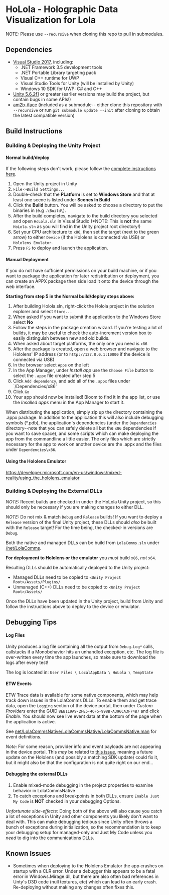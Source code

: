 # HoLola - Holographic Data Visualization for Lola

NOTE: Please use `--recursive` when cloning this repo to pull in submodules.

## Dependencies

* [Visual Studio 2017](https://developer.microsoft.com/en-us/windows/mixed-reality/install_the_tools), including:
  * .NET Framework 3.5 development tools
  * .NET Portable Library targeting pack
  * Visual C++ runtime for UWP
  * Visual Studio Tools for Unity (will be installed by Unity)
  * Windows 10 SDK for UWP: C# and C++
* [Unity 5.6.2f1](https://store.unity.com/) or greater (earlier versions may build the project, but contain bugs in some APIs!)
* [am2b-iface]() (included as a submodule-- either clone this repository with `--recursive` or run `git submodule update --init` after cloning to obtain the latest compatible version)

## Build Instructions

### Building & Deploying the Unity Project

#### Normal build/deploy

If the following steps don't work, please follow the [complete instructions here](https://developer.microsoft.com/en-us/windows/mixed-reality/exporting_and_building_a_unity_visual_studio_solution).

1. Open the Unity project in Unity
2. `File->Build Settings...`
3. Double-check that the **PLatform** is set to **Windows Store** and that at least one scene is listed under **Scenes In Build**
4. Click the **Build** button. You will be asked to choose a directory to put the binaries in (e.g `.\Build\`).
5. After the build completes, navigate to the build directory you selected and open `HoLola.sln` in Visual Studio (*NOTE: This is **not** the same `HoLola.sln` as you will find in the Unity project root directory!)
6. Set your CPU architecture to `x86`, then set the target (next to the green arrow) to either `Device` (if the Hololens is connected via USB) or `Hololens Emulator`.
7. Press `F5` to deploy and launch the application.

#### Manual Deployment

If you do not have sufficient permissions on your build machine, or if you want to package the application for later redistribution or deployment, you can create an APPX package then side load it onto the device through the web interface.

**Starting from step 5 in the Normal build/deploy steps above:**
1. After building Holola.sln, right-click the Holola project in the solution explorer and select `Store...`
2. When asked if you want to submit the application to the Windows Store select **No**
3. Follow the steps in the package creation wizard. If you're testing a lot of builds, it may be useful to check the auto-increment version box to easily distinguish between new and old builds.
4. When asked about target platforms, the only one you need is `x86`
5. After the package is created, open a web browser and navigate to the Hololens' IP address (or to `http://127.0.0.1:10000` if the device is connected via USB)
6. In the browser select `Apps` on the left
7. In the App Manager, under *Install app* use the `Choose File` button to select the `.appx` file created after step 5
8. Click `Add dependency`, and add all of the `.appx` files under `<APPX Dir>/Dependencies/x86'
9. Click `Go`
10. Your app should now be installed! Bloom to find it in the app list, or use the *Insalled apps* menu in the App Manager to start it.
 
When distributing the application, simply zip up the directory containing the .appx package. In addition to the application this will also include debugging symbols (*.pdb), the application's dependencies (under the `Dependencies` directory--note that you can safely delete all but the `x86` dependencies if you want to save space), and some scripts which can make deploying the app from the commandline a little easier. The only files which are strictly necessary for the app to work on another device are the .appx and the files under `Dependencies\x86`.

#### Using the Hololens Emulator

https://developer.microsoft.com/en-us/windows/mixed-reality/using_the_hololens_emulator

### Building & Deploying the External DLLs

*NOTE:* Recent builds are checked in under the HoLola Unity project, so this should only be necessary if you are making changes to either DLL.

*NOTE:* Do not mix & match `Debug` and `Release` builds! If you want to deploy a `Release` version of the final Unity project, these DLLs should *also* be built with the `Release` target! For the time being, the checked-in versions are `Debug`.

Both the native and managed DLLs can be build from `LolaComms.sln` under [/net/LolaComms](./net/LolaComms).

**For deployment to Hololens or the emulator** you *must* build `x86`, *not* `x64`.

Resulting DLLs should be automatically deployed to the Unity project:

* Managed DLLs need to be copied to `<Unity Project Root>/Assets/Plugins/`
* Unmanaged (C++) DLLs need to be copied to `<Unity Project Root>/Assets/`

Once the DLLs have been updated in the Unity project, build from Unity and follow the instructions above to deploy to the device or emulator.

## Debugging Tips

#### Log Files
Unity produces a log file containing all the output from `Debug.Log*` calls, callstacks if a Monobehavior hits an unhandled exception, etc. The log file is over-written every time the app launches, so make sure to download the logs after every test!

The log is located in: `User Files \ LocalAppData \ HoLola \ TempState`

#### ETW Events
ETW Trace data is available for some native components, which may help track down issues in the LolaComms DLLs. To enable them and get trace data, open the `Logging` section of the device portal, then under *Custom Providers* enter the GUID `8EB119A9-2FE5-46F5-998B-A396CA3F74B7` and click *Enable*. You should now see live event data at the bottom of the page when the application is active.

See [net/LolaCommsNative/LolaCommsNative/LolaCommsNative.man](net/LolaCommsNative/LolaCommsNative/LolaCommsNative.man) for event definitions.

*Note:* For some reason, provider info and event payloads are not appearing in the device portal. This *may* be related to [this issue](https://wpdev.uservoice.com/forums/110705-universal-windows-platform/suggestions/18591439-loggingchannel-not-showing-string-message-content), meaning a future update on the Hololens (and possibly a matching SDK update) could fix it, but it might also be that the configuration is not quite right on our end...

#### Debugging the external DLLs

1. Enable mixed-mode debugging in the project properties to examine behavior in LolaCommsNative
2. To catch exceptions and breakpoints in both DLLs, ensure `Enable Just My Code` is **NOT** checked in your debugging Options.

*Unfortunate side-effects:* Doing both of the above will also cause you catch a lot of exceptions in Unity and other components you likely don't want to deal with. This can make debugging tedious since Unity often throws a bunch of exceptions during initialization, so the recommendation is to keep your debugging setup for managed-only and Just My Code unless you *need* to dig into the communications DLLs.

## Known Issues

* Sometimes when deploying to the Hololens Emulator the app crashes on startup with a CLR error. Under a debugger this appears to be a fatal error in Windows.Mirage.dll, but there are also often bad references in Unty's D3D code (null textures, etc) which can lead to an early crash. Re-deploying without making any changes often fixes this.
